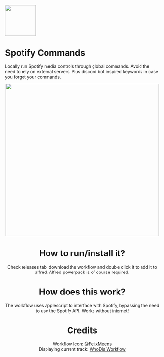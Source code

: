 <h1>
<img src="https://media.macosicons.com/parse/files/macOSicons/5c3276837ae2b75b1d7a8a3cef29e5ca_low_res_Spotify.png" width="100">
</h1>
<h1>
Spotify Commands
</h1>

Locally run Spotify media controls through global commands. Avoid the need to rely on external servers! Plus discord bot inspired keywords in case you forget your commands.

<div align="center">
  <img src="https://user-images.githubusercontent.com/77747704/143671013-955601f8-7c7e-4fd9-9e8a-baa4faad75dc.gif" width="500">
<div>

# How to run/install it?
Check releases tab, download the workflow and double click it to add it to alfred.
Alfred powerpack is of course required.

# How does this work?
The workflow uses applescript to interface with Spotify, bypassing the need to use the Spotify API. Works without internet!  

# Credits
Workflow Icon: [@FelixMeens](https://twitter.com/FelixMeens)  
Displaying current track: [WhoDis Workflow](https://github.com/blackspike/spotify-whodis-alfred-workflow)


